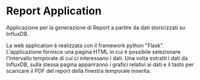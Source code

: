 # Report Application

Applicazione per la generazione di Report a partire da dati storicizzati su InfluxDB.

La web application è realizzata con il framework python "Flask".
L'applicazione fornisce una pagina HTML in cui è possibile selezionare l'intervallo temporale di cui ci interessano i dati. Una volta estratti i dati da InfluxDB, sulla stessa pagina appariranno i grafici relativi ai dati e il tasto per scaricare il PDF del report della finestra temporale inserita.
